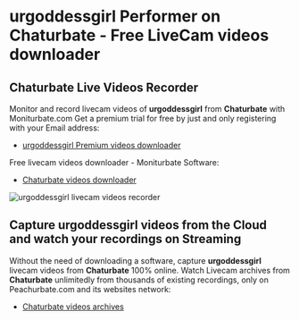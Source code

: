 # urgoddessgirl Performer on Chaturbate - Free LiveCam videos downloader

## Chaturbate Live Videos Recorder

Monitor and record livecam videos of **urgoddessgirl** from **Chaturbate** with Moniturbate.com
Get a premium trial for free by just and only registering with your Email address:
* [urgoddessgirl Premium videos downloader](https://moniturbate.com/request-demo-licence-key.html)

Free livecam videos downloader - Moniturbate Software:
* [Chaturbate videos downloader](https://moniturbate.com/moniturbate-download-software.html)

![urgoddessgirl livecam videos recorder](https://peachurnet.com/templates/moniturbate-software.png)


## Capture urgoddessgirl videos from the Cloud and watch your recordings on Streaming

Without the need of downloading a software, capture **urgoddessgirl** livecam videos from **Chaturbate** 100% online.
Watch Livecam archives from **Chaturbate** unlimitedly from thousands of existing recordings, only on Peachurbate.com and its websites network:
* [Chaturbate videos archives](https://peachurnet.com/)